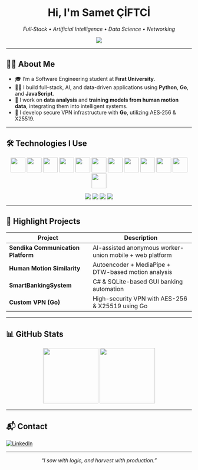 <h1 align="center">Hi, I'm Samet ÇİFTCİ</h1>
<p align="center"><em>Full‑Stack • Artificial Intelligence • Data Science • Networking</em></p>

<div align="center">
  <img src="https://github-profile-trophy.vercel.app/?username=SAME1T&theme=darkhub&column=7&margin-w=10&no-bg=true" />
</div>

---

## 🧑‍💻 About Me

- 🎓 I’m a Software Engineering student at **Fırat University**.  
- 👨‍💻 I build full-stack, AI, and data-driven applications using **Python**, **Go**, and **JavaScript**.  
- 🤖 I work on **data analysis** and **training models from human motion data**, integrating them into intelligent systems.  
- 🔐 I develop secure VPN infrastructure with **Go**, utilizing AES‑256 & X25519.

---

## 🛠️ Technologies I Use

<p align="center">
  <img src="https://cdn.jsdelivr.net/gh/devicons/devicon/icons/python/python-original.svg" height="40" />
  <img src="https://cdn.jsdelivr.net/gh/devicons/devicon/icons/javascript/javascript-original.svg" height="40" />
  <img src="https://cdn.jsdelivr.net/gh/devicons/devicon/icons/react/react-original.svg" height="40" />
  <img src="https://cdn.jsdelivr.net/gh/devicons/devicon/icons/nodejs/nodejs-original.svg" height="40" />
  <img src="https://cdn.jsdelivr.net/gh/devicons/devicon/icons/go/go-original.svg" height="40" />
  <img src="https://cdn.jsdelivr.net/gh/devicons/devicon/icons/postgresql/postgresql-original.svg" height="40" />
  <img src="https://cdn.jsdelivr.net/gh/devicons/devicon/icons/mongodb/mongodb-original.svg" height="40" />
  <img src="https://cdn.jsdelivr.net/gh/devicons/devicon/icons/mysql/mysql-original.svg" height="40" />
  <img src="https://cdn.jsdelivr.net/gh/devicons/devicon/icons/sqlite/sqlite-original.svg" height="40" />
  <img src="https://cdn.jsdelivr.net/gh/devicons/devicon/icons/html5/html5-original.svg" height="40" />
  <img src="https://cdn.jsdelivr.net/gh/devicons/devicon/icons/css3/css3-original.svg" height="40" />
  <img src="https://cdn.jsdelivr.net/gh/devicons/devicon/icons/bootstrap/bootstrap-original.svg" height="40" />
</p>

<p align="center">
  <img src="https://img.shields.io/badge/ChatGPT-00A67E?style=for-the-badge&logo=openai&logoColor=white" />
  <img src="https://img.shields.io/badge/DeepSeek‑AI-6A0DAD?style=for-the-badge" />
  <img src="https://img.shields.io/badge/Gemini‑AI-4285F4?style=for-the-badge&logo=google&logoColor=white" />
  <img src="https://img.shields.io/badge/Expo_Go-000020?style=for-the-badge&logo=expo&logoColor=white" />
</p>

---

## 🚀 Highlight Projects

| Project | Description |
|--------|-------------|
| **Sendika Communication Platform** | AI-assisted anonymous worker-union mobile + web platform |
| **Human Motion Similarity** | Autoencoder + MediaPipe + DTW-based motion analysis |
| **SmartBankingSystem** | C# & SQLite-based GUI banking automation |
| **Custom VPN (Go)** | High-security VPN with AES-256 & X25519 using Go

---

## 📊 GitHub Stats

<div align="center">
  <img height="150" src="https://github-readme-stats.vercel.app/api?username=SAME1T&show_icons=true&theme=dark&count_private=true&include_all_commits=true" />
  <img height="150" src="https://github-readme-stats.vercel.app/api/top-langs/?username=SAME1T&layout=compact&theme=dark" />
</div>

---

## 📬 Contact

[![LinkedIn](https://img.shields.io/badge/-LinkedIn-0A66C2?style=for-the-badge&logo=linkedin&logoColor=white)](https://www.linkedin.com/in/samet-%C3%A7iftci-664787252/)

---

<p align="center"><em>“I sow with logic, and harvest with production.”</em></p>

